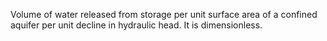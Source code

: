 Volume of water released from storage per unit surface area of a confined aquifer per unit decline in hydraulic head. It is dimensionless.
